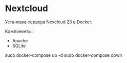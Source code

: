 # Nextcloud
Установка сервера Nexcloud 23 в Docker.

Компоненты:
- Apache
- SQLite

sudo docker-compose up -d
sudo docker-compose down
